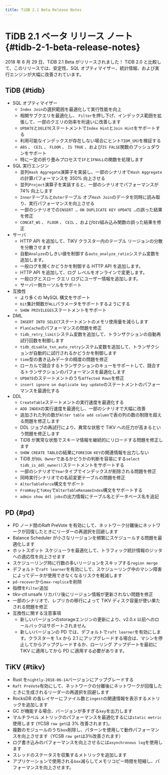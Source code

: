```yaml
---
title: TiDB 2.1 Beta Release Notes
---
```


# TiDB 2.1 ベータ リリース ノート {#tidb-2-1-beta-release-notes}

2018 年 6 月 29 日、TiDB 2.1 Beta がリリースされました！ TiDB 2.0 と比較して、このリリースでは、安定性、SQL オプティマイザー、統計情報、および実行エンジンが大幅に改善されています。

## TiDB {#tidb}

-   SQL オプティマイザー
    -   `Index Join`の選択範囲を最適化して実行性能を向上
    -   相関サブクエリを最適化し、 `Filter`を押し下げ、インデックス範囲を拡張して、一部のクエリの効率を桁違いに改善します
    -   `UPDATE`と`DELETE`ステートメントで`Index Hint`と`Join Hint`をサポートする
    -   利用可能なインデックスが存在しない場合にヒント`TIDM_SMJ`を検証する
    -   `ABS` 、 `CEIL` 、 `FLOOR` 、 `IS TRUE` 、および`IS FALSE`関数のプッシュダウンをサポート
    -   特に一定の折り畳みプロセスで`IF`と`IFNULL`の関数を処理します
-   SQL 実行エンジン
    -   並列`Hash Aggregate`演算子を実装し、一部のシナリオで`Hash Aggregate`の計算パフォーマンスを 350% 向上させる
    -   並列`Project`演算子を実装すると、一部のシナリオでパフォーマンスが 74% 向上します
    -   `Inner`テーブルと`Outer`テーブル オブ`Hash Join`のデータを同時に読み取り、実行パフォーマンスを向上させる
    -   一部のシナリオでの`INSERT … ON DUPLICATE KEY UPDATE …`の誤った結果を修正
    -   `CONCAT_WS` 、 `FLOOR` 、 `CEIL` 、および`DIV`組み込み関数の誤った結果を修正
-   サーバ
    -   HTTP API を追加して、TiKV クラスター内のテーブル リージョンの分散を分散させます
    -   自動`Analyze`のしきい値を制御する`auto_analyze_ratio`システム変数を追加します。
    -   一般ログを開くかどうかを制御する HTTP API を追加します。
    -   HTTP API を追加して、ログ レベルをオンラインで変更します。
    -   一般ログとスロー クエリ ログにユーザー情報を追加します。
    -   サーバー側カーソルをサポート
-   互換性
    -   より多くの MySQL 構文をサポート
    -   `bit`集計関数が`ALL`パラメータをサポートするようにする
    -   `SHOW PRIVILEGES`ステートメントをサポート
-   DML
    -   `INSERT INTO SELECT`ステートメントのメモリ使用量を減らします
    -   `PlanCache`のパフォーマンスの問題を修正
    -   `tidb_retry_limit`システム変数を追加して、トランザクションの自動再試行回数を制御します
    -   `tidb_disable_txn_auto_retry`システム変数を追加して、トランザクションが自動的に試行されるかどうかを制御します
    -   `time`型の書き込みデータの精度の問題を修正
    -   ローカルで競合するトランザクションのキューをサポートして、競合するトランザクションのパフォーマンスを最適化します
    -   `UPDATE`のステートメントのうち`Affected Rows`を修正
    -   `insert ignore on duplicate key update`のステートメントのパフォーマンスを最適化する
-   DDL
    -   `CreateTable`ステートメントの実行速度を最適化する
    -   `ADD INDEX`の実行速度を最適化し、一部のシナリオで大幅に改善
    -   追加された列の数が`Alter table add column`で表の列の数の制限を超える問題を修正します
    -   DDL ジョブの再試行により、異常な状態で TiKV への圧力が高まるという問題を修正します
    -   TiDB が異常な状態でスキーマ情報を継続的にリロードする問題を修正します
    -   `SHOW CREATE TABLE`の結果に`FOREIGN KEY`の関連情報を出力しない
    -   TiDB が`DDL Owner`であるかどうかの判断を容易にする`select tidb_is_ddl_owner()`ステートメントをサポートする
    -   一部のシナリオで`Year`タイプでインデックスが削除される問題を修正
    -   同時実行シナリオでの名前変更テーブルの問題を修正
    -   `AlterTableForce`構文をサポート
    -   `FromKey`と`ToKey`で`AlterTableRenameIndex`構文をサポートする
    -   `admin show ddl jobs`の出力情報にテーブル名とデータベース名を追記

## PD {#pd}

-   PD ノード間のRaft PreVote を有効にして、ネットワーク分離後にネットワークが回復したときにリーダーの再選択を回避します
-   Balance Scheduler が小さなリージョンを頻繁にスケジュールする問題を最適化します
-   ホットスポット スケジューラを最適化して、トラフィック統計情報のジッタへの適応性を向上させます
-   スケジューリング時に行数の多いリージョンをスキップする`region merge`
-   デフォルトで`raft learner`を有効にして、スケジューリング中のマシン障害によってデータが使用できなくなるリスクを軽減します
-   `pd-recover`から`max-replica`を削除
-   指標を`Filter`追加
-   tikv-ctl unsafe リカバリ後にリージョン情報が更新されない問題を修正
-   一部のシナリオで、レプリカの移行によって TiKV ディスク容量が使い果たされる問題を修正
-   互換性に関する注意事項
    -   新しいバージョンのstorageエンジンの更新により、v2.0.x 以前へのロールバックはサポートされません
    -   新しいバージョンの PD では、デフォルトで`raft learner`を有効にします。クラスターを 1.x から 2.1 にアップグレードする場合は、マシンを停止してからアップグレードするか、ローリング アップデートを最初に TiKV に適用してから PD に適用する必要があります。

## TiKV {#tikv}

-   Rust を`nightly-2018-06-14`バージョンにアップグレードする
-   `Raft PreVote`有効にして、ネットワークの分離後にネットワークが回復したときに生成されるリーダーの再選択を回避します
-   RocksDB の各レイヤーにファイル数と`ingest`の関連情報を表示するメトリックを追加します
-   GC が機能する場合、バージョンが多すぎる`key`を出力します
-   マルチラベル メトリックのパフォーマンスを最適化するには`static metric`使用します (YCSB `raw get`は 3% 改善されます)。
-   複数のモジュールのうち`box`削除し、パターンを使用して動作パフォーマンスを向上させます（YCSB `raw get`は3％改善されます）
-   ログ書き込みのパフォーマンスを向上させるには`asynchronous log`を使用します
-   スレッドのステータスを収集するメトリックを追加します
-   アプリケーションで使用される`box`減らしてメモリコピー時間を短縮し、パフォーマンスを向上させます。
